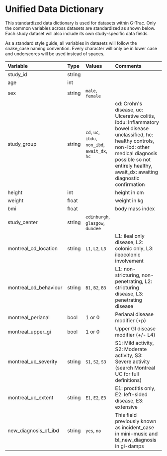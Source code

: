 # Unified Data Dictionary

This standardized data dictionary is used for datasets within G-Trac. Only the common variables across datasets are standardized as shown below. Each study dataset will also include its own study-specific data fields.

As a standard style guide, all variables in datasets will follow the snake_case naming convention. Every character will only be in lower case and underscores will be used instead of spaces.

|Variable|Type|Values|Comments|
|:----|:----|:----|:----|
|study_id|string| | |
|age|int| | |
|sex|string|`male`, `female`| |
|study_group|string|`cd`, `uc`, `ibdu`, `non_ibd`, `await_dx`, `hc`|cd: Crohn's disease, uc: Ulcerative colitis, ibdu: Inflammatory bowel disease unclassified, hc: healthy controls, non-ibd: other medical diagnosis possible so not entirely healthy, await_dx: awaiting diagnostic confirmation|
|height|int| |height in cm|
|weight|float| |weight in kg|
|bmi|float| |body mass index|
|study_center|string|`edinburgh`, `glasgow`, `dundee`| |
|montreal_cd_location|string|`L1`, `L2`, `L3`|L1: ileal only disease, L2: colonic only, L3: ileocolonic involvement|
|montreal_cd_behaviour|string|`B1`, `B2`, `B3`|L1: non-stricturing, non-penetrating, L2: stricturing disease, L3: penetrating disease|
|montreal_perianal|bool|1 or 0|Perianal disease modifier (+p)|
|montreal_upper_gi|bool|1 or 0|Upper GI disease modifier (+/- L4)|
|montreal_uc_severity|string|`S1`, `S2`, `S3`|S1: Mild activity, S2: Moderate activity, S3: Severe activity (search Montreal UC for full definitions)|
|montreal_uc_extent|string|`E1`, `E2`, `E3`|E1: proctitis only, E2: left-sided disease, E3: extensive|
|new_diagnosis_of_ibd|string|`yes`, `no`|This field previously known as incident_case in mini-music and bl_new_diagnosis in gi-damps|

